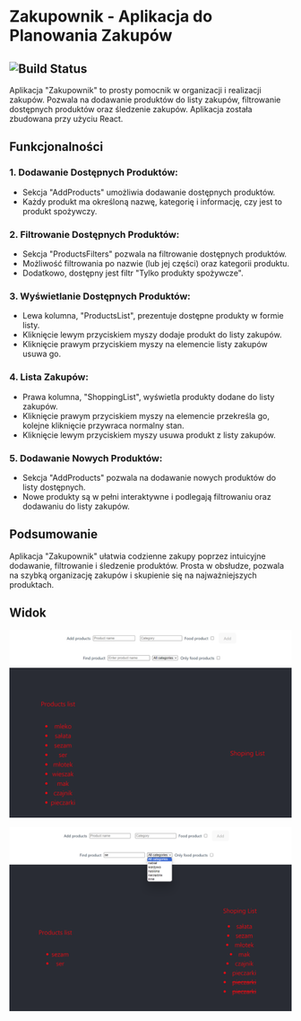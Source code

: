 # Zakupownik - Aplikacja do Planowania Zakupów

## ![Build Status](https://github.com/react-shopping-app/actions/workflows/build.yml/badge.svg)

Aplikacja "Zakupownik" to prosty pomocnik w organizacji i realizacji zakupów. Pozwala na dodawanie produktów do listy zakupów, filtrowanie dostępnych produktów oraz śledzenie zakupów. Aplikacja została zbudowana przy użyciu React.

## Funkcjonalności

### 1. Dodawanie Dostępnych Produktów:

- Sekcja "AddProducts" umożliwia dodawanie dostępnych produktów.
- Każdy produkt ma określoną nazwę, kategorię i informację, czy jest to produkt spożywczy.

### 2. Filtrowanie Dostępnych Produktów:

- Sekcja "ProductsFilters" pozwala na filtrowanie dostępnych produktów.
- Możliwość filtrowania po nazwie (lub jej części) oraz kategorii produktu.
- Dodatkowo, dostępny jest filtr "Tylko produkty spożywcze".

### 3. Wyświetlanie Dostępnych Produktów:

- Lewa kolumna, "ProductsList", prezentuje dostępne produkty w formie listy.
- Kliknięcie lewym przyciskiem myszy dodaje produkt do listy zakupów.
- Kliknięcie prawym przyciskiem myszy na elemencie listy zakupów usuwa go.

### 4. Lista Zakupów:

- Prawa kolumna, "ShoppingList", wyświetla produkty dodane do listy zakupów.
- Kliknięcie prawym przyciskiem myszy na elemencie przekreśla go, kolejne kliknięcie przywraca normalny stan.
- Kliknięcie lewym przyciskiem myszy usuwa produkt z listy zakupów.

### 5. Dodawanie Nowych Produktów:

- Sekcja "AddProducts" pozwala na dodawanie nowych produktów do listy dostępnych.
- Nowe produkty są w pełni interaktywne i podlegają filtrowaniu oraz dodawaniu do listy zakupów.

## Podsumowanie

Aplikacja "Zakupownik" ułatwia codzienne zakupy poprzez intuicyjne dodawanie, filtrowanie i śledzenie produktów. Prosta w obsłudze, pozwala na szybką organizację zakupów i skupienie się na najważniejszych produktach.

## Widok

![Zakupownik](zakupownik/src/assets/0.png)

![Zakupownik](zakupownik/src/assets/1.png)
